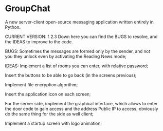 # GroupChat
A new server-client open-source messaging application written entirely in Python.

CURRENT VERSION: 1.2.3
Down here you can find the BUGS to resolve, and the IDEAS to improve to the code.


BUGS:
Sometimes the messages are formed only by the sender, and not you they unlock even by activating the Reading News mode;

IDEAS:
Implement a list of rooms you can enter, with relative password;

Insert the buttons to be able to go back (in the screens previous);

Implement file encryption algorithm;

Insert the application icon on each screen;

For the server side, implement the graphical interface, which allows to enter the door code to gain access and the address Public IP to access; obviously do the same thing for the side as well client;

Implement a startup screen with logo animation;